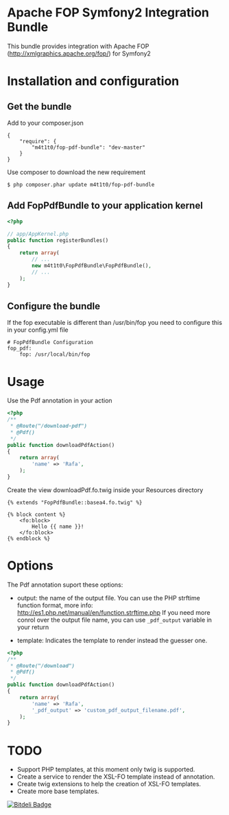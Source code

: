 # Apache FOP Symfony2 Integration Bundle

This bundle provides integration with Apache FOP (http://xmlgraphics.apache.org/fop/) for Symfony2

# Installation and configuration

## Get the bundle
Add to your composer.json

```
{
    "require": {
        "m4t1t0/fop-pdf-bundle": "dev-master"
    }
}
```

Use composer to download the new requirement

``` 
$ php composer.phar update m4t1t0/fop-pdf-bundle
```

## Add FopPdfBundle to your application kernel

``` php
<?php

// app/AppKernel.php
public function registerBundles()
{
    return array(
        // ...
        new m4t1t0\FopPdfBundle\FopPdfBundle(),      
        // ...
    );
}
```

## Configure the bundle

If the fop executable is different than /usr/bin/fop you need to configure this in your config.yml file

```
# FopPdfBundle Configuration
fop_pdf:
    fop: /usr/local/bin/fop
```

# Usage

Use the Pdf annotation in your action

``` php
<?php
/**
 * @Route("/download-pdf")
 * @Pdf()   
 */
public function downloadPdfAction()
{        
    return array(
        'name' => 'Rafa',
    );
}
```

Create the view downloadPdf.fo.twig inside your Resources directory

```
{% extends "FopPdfBundle::basea4.fo.twig" %}

{% block content %}
    <fo:block>
        Hello {{ name }}!
    </fo:block>
{% endblock %}
```

# Options

The Pdf annotation suport these options:

- output: the name of the output file. You can use the PHP strftime function format, more info: http://es1.php.net/manual/en/function.strftime.php
If you need more conrol over the output file name, you can use `_pdf_output` variable in your return

- template: Indicates the template to render instead the guesser one.

``` php
<?php
/**
 * @Route("/download")
 * @Pdf()   
 */
public function downloadPdfAction()
{        
    return array(
        'name' => 'Rafa',
        '_pdf_output' => 'custom_pdf_output_filename.pdf',
    );
}
```

# TODO

- Support PHP templates, at this moment only twig is supported.
- Create a service to render the XSL-FO template instead of annotation.
- Create twig extensions to help the creation of XSL-FO templates.
- Create more base templates.


[![Bitdeli Badge](https://d2weczhvl823v0.cloudfront.net/m4t1t0/foppdfbundle/trend.png)](https://bitdeli.com/free "Bitdeli Badge")

